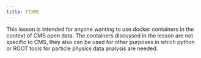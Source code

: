 ```yaml
---
title: FIXME
---
```


This lesson is intended for anyone wanting to use docker containers in the context of CMS open data. The containers discussed in the lesson are not specific to CMS, they also can be used for other purposes in which python or ROOT tools for particle physics data analysis are needed.
